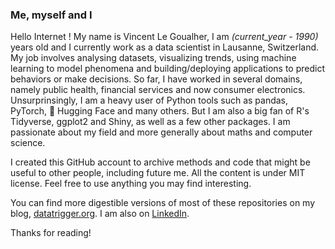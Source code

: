 ### Me, myself and I

Hello Internet ! My name is Vincent Le Goualher, I am *(current_year - 1990)*  years old and I currently work as a data scientist in Lausanne, Switzerland. My job involves analysing datasets, visualizing trends, using machine learning to model phenomena and building/deploying applications to predict behaviors or make decisions. So far, I have worked in several domains, namely public health, financial services and now consumer electronics. Unsurprinsingly, I am a heavy user of Python tools such as pandas, PyTorch, 🤗 Hugging Face and many others. But I am also a big fan of R's Tidyverse, ggplot2 and Shiny, as well as a few other packages. I am passionate about my field and more generally about maths and computer science.  

I created this GitHub account to archive methods and code that might be useful to other people, including future me. All the content is under MIT license. Feel free to use anything you may find interesting.

You can find more digestible versions of most of these repositories on my blog, [datatrigger.org](datatrigger.org). I am also on [LinkedIn](https://www.linkedin.com/in/datatrigger/).

Thanks for reading!
